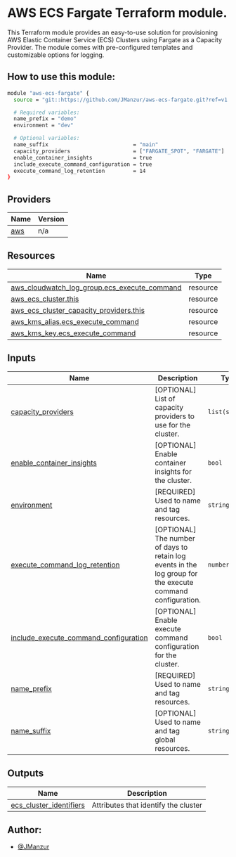 # AWS ECS Fargate Terraform module.

This Terraform module provides an easy-to-use solution for provisioning AWS Elastic Container Service (ECS) Clusters using Fargate as a Capacity Provider. The module comes with pre-configured templates and customizable options for logging.

## How to use this module:

```bash
module "aws-ecs-fargate" {
  source = "git::https://github.com/JManzur/aws-ecs-fargate.git?ref=v1.0.1"

  # Required variables:
  name_prefix = "demo"
  environment = "dev"

  # Optional variables:
  name_suffix                           = "main"
  capacity_providers                    = ["FARGATE_SPOT", "FARGATE"]
  enable_container_insights             = true
  include_execute_command_configuration = true
  execute_command_log_retention         = 14
}
```

## Providers

| Name | Version |
|------|---------|
| <a name="provider_aws"></a> [aws](#provider\_aws) | n/a |

## Resources

| Name | Type |
|------|------|
| [aws_cloudwatch_log_group.ecs_execute_command](https://registry.terraform.io/providers/hashicorp/aws/latest/docs/resources/cloudwatch_log_group) | resource |
| [aws_ecs_cluster.this](https://registry.terraform.io/providers/hashicorp/aws/latest/docs/resources/ecs_cluster) | resource |
| [aws_ecs_cluster_capacity_providers.this](https://registry.terraform.io/providers/hashicorp/aws/latest/docs/resources/ecs_cluster_capacity_providers) | resource |
| [aws_kms_alias.ecs_execute_command](https://registry.terraform.io/providers/hashicorp/aws/latest/docs/resources/kms_alias) | resource |
| [aws_kms_key.ecs_execute_command](https://registry.terraform.io/providers/hashicorp/aws/latest/docs/resources/kms_key) | resource |

## Inputs

| Name | Description | Type | Default | Required |
|------|-------------|------|---------|:--------:|
| <a name="input_capacity_providers"></a> [capacity\_providers](#input\_capacity\_providers) | [OPTIONAL] List of capacity providers to use for the cluster. | `list(string)` | <pre>[<br>  "FARGATE"<br>]</pre> | no |
| <a name="input_enable_container_insights"></a> [enable\_container\_insights](#input\_enable\_container\_insights) | [OPTIONAL] Enable container insights for the cluster. | `bool` | `false` | no |
| <a name="input_environment"></a> [environment](#input\_environment) | [REQUIRED] Used to name and tag resources. | `string` | n/a | yes |
| <a name="input_execute_command_log_retention"></a> [execute\_command\_log\_retention](#input\_execute\_command\_log\_retention) | [OPTIONAL] The number of days to retain log events in the log group for the execute command configuration. | `number` | `7` | no |
| <a name="input_include_execute_command_configuration"></a> [include\_execute\_command\_configuration](#input\_include\_execute\_command\_configuration) | [OPTIONAL] Enable execute command configuration for the cluster. | `bool` | `false` | no |
| <a name="input_name_prefix"></a> [name\_prefix](#input\_name\_prefix) | [REQUIRED] Used to name and tag resources. | `string` | n/a | yes |
| <a name="input_name_suffix"></a> [name\_suffix](#input\_name\_suffix) | [OPTIONAL] Used to name and tag global resources. | `string` | `""` | no |

## Outputs

| Name | Description |
|------|-------------|
| <a name="output_ecs_cluster_identifiers"></a> [ecs\_cluster\_identifiers](#output\_ecs\_cluster\_identifiers) | Attributes that identify the cluster |

## Author:

- [@JManzur](https://jmanzur.com)
